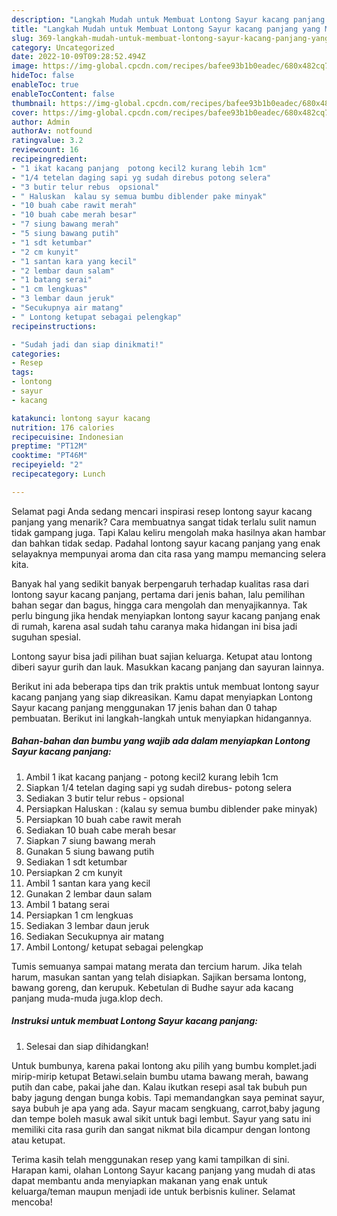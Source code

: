 ```yaml
---
description: "Langkah Mudah untuk Membuat Lontong Sayur kacang panjang yang Menggugah Selera, Buat Buka Puasa}"
title: "Langkah Mudah untuk Membuat Lontong Sayur kacang panjang yang Menggugah Selera, Buat Buka Puasa}"
slug: 369-langkah-mudah-untuk-membuat-lontong-sayur-kacang-panjang-yang-menggugah-selera-buat-buka-puasa
category: Uncategorized
date: 2022-10-09T09:28:52.494Z
image: https://img-global.cpcdn.com/recipes/bafee93b1b0eadec/680x482cq70/lontong-sayur-kacang-panjang-foto-resep-utama.jpg
hideToc: false
enableToc: true
enableTocContent: false
thumbnail: https://img-global.cpcdn.com/recipes/bafee93b1b0eadec/680x482cq70/lontong-sayur-kacang-panjang-foto-resep-utama.jpg
cover: https://img-global.cpcdn.com/recipes/bafee93b1b0eadec/680x482cq70/lontong-sayur-kacang-panjang-foto-resep-utama.jpg
author: Admin
authorAv: notfound
ratingvalue: 3.2
reviewcount: 16
recipeingredient:
- "1 ikat kacang panjang  potong kecil2 kurang lebih 1cm"
- "1/4 tetelan daging sapi yg sudah direbus potong selera"
- "3 butir telur rebus  opsional"
- " Haluskan  kalau sy semua bumbu diblender pake minyak"
- "10 buah cabe rawit merah"
- "10 buah cabe merah besar"
- "7 siung bawang merah"
- "5 siung bawang putih"
- "1 sdt ketumbar"
- "2 cm kunyit"
- "1 santan kara yang kecil"
- "2 lembar daun salam"
- "1 batang serai"
- "1 cm lengkuas"
- "3 lembar daun jeruk"
- "Secukupnya air matang"
- " Lontong ketupat sebagai pelengkap"
recipeinstructions:

- "Sudah jadi dan siap dinikmati!"
categories:
- Resep
tags:
- lontong
- sayur
- kacang

katakunci: lontong sayur kacang 
nutrition: 176 calories
recipecuisine: Indonesian
preptime: "PT12M"
cooktime: "PT46M"
recipeyield: "2"
recipecategory: Lunch

---
```



Selamat pagi Anda sedang mencari inspirasi resep lontong sayur kacang panjang yang menarik? Cara membuatnya sangat tidak terlalu sulit namun tidak gampang juga. Tapi Kalau keliru mengolah maka hasilnya akan hambar dan bahkan tidak sedap. Padahal lontong sayur kacang panjang yang enak selayaknya mempunyai aroma dan cita rasa yang mampu memancing selera kita.


Banyak hal yang sedikit banyak berpengaruh terhadap kualitas rasa dari lontong sayur kacang panjang, pertama dari jenis bahan, lalu pemilihan bahan segar dan bagus, hingga cara mengolah dan menyajikannya. Tak perlu bingung jika hendak menyiapkan lontong sayur kacang panjang enak di rumah, karena asal sudah tahu caranya maka hidangan ini bisa jadi suguhan spesial.

Lontong sayur bisa jadi pilihan buat sajian keluarga. Ketupat atau lontong diberi sayur gurih dan lauk. Masukkan kacang panjang dan sayuran lainnya.


Berikut ini ada beberapa tips dan trik praktis untuk membuat lontong sayur kacang panjang yang siap dikreasikan. Kamu dapat menyiapkan Lontong Sayur kacang panjang menggunakan 17 jenis bahan dan 0 tahap pembuatan. Berikut ini langkah-langkah untuk menyiapkan hidangannya.

<!--inarticleads1-->

##### Bahan-bahan dan bumbu yang wajib ada dalam menyiapkan Lontong Sayur kacang panjang:

1. Ambil 1 ikat kacang panjang - potong kecil2 kurang lebih 1cm
1. Siapkan 1/4 tetelan daging sapi yg sudah direbus- potong selera
1. Sediakan 3 butir telur rebus - opsional
1. Persiapkan  Haluskan : (kalau sy semua bumbu diblender pake minyak)
1. Persiapkan 10 buah cabe rawit merah
1. Sediakan 10 buah cabe merah besar
1. Siapkan 7 siung bawang merah
1. Gunakan 5 siung bawang putih
1. Sediakan 1 sdt ketumbar
1. Persiapkan 2 cm kunyit
1. Ambil 1 santan kara yang kecil
1. Gunakan 2 lembar daun salam
1. Ambil 1 batang serai
1. Persiapkan 1 cm lengkuas
1. Sediakan 3 lembar daun jeruk
1. Sediakan Secukupnya air matang
1. Ambil  Lontong/ ketupat sebagai pelengkap


Tumis semuanya sampai matang merata dan tercium harum. Jika telah harum, masukan santan yang telah disiapkan. Sajikan bersama lontong, bawang goreng, dan kerupuk. Kebetulan di Budhe sayur ada kacang panjang muda-muda juga.klop dech. 

<!--inarticleads2-->

##### Instruksi untuk membuat Lontong Sayur kacang panjang:


1. Selesai dan siap dihidangkan!

Untuk bumbunya, karena pakai lontong aku pilih yang bumbu komplet.jadi mirip-mirip ketupat Betawi.selain bumbu utama bawang merah, bawang putih dan cabe, pakai jahe dan. Kalau ikutkan resepi asal tak bubuh pun baby jagung dengan bunga kobis. Tapi memandangkan saya peminat sayur, saya bubuh je apa yang ada. Sayur macam sengkuang, carrot,baby jagung dan tempe boleh masuk awal sikit untuk bagi lembut. Sayur yang satu ini memiliki cita rasa gurih dan sangat nikmat bila dicampur dengan lontong atau ketupat. 

Terima kasih telah menggunakan resep yang kami tampilkan di sini. Harapan kami, olahan Lontong Sayur kacang panjang yang mudah di atas dapat membantu anda menyiapkan makanan yang enak untuk keluarga/teman maupun menjadi ide untuk berbisnis kuliner. Selamat mencoba!
